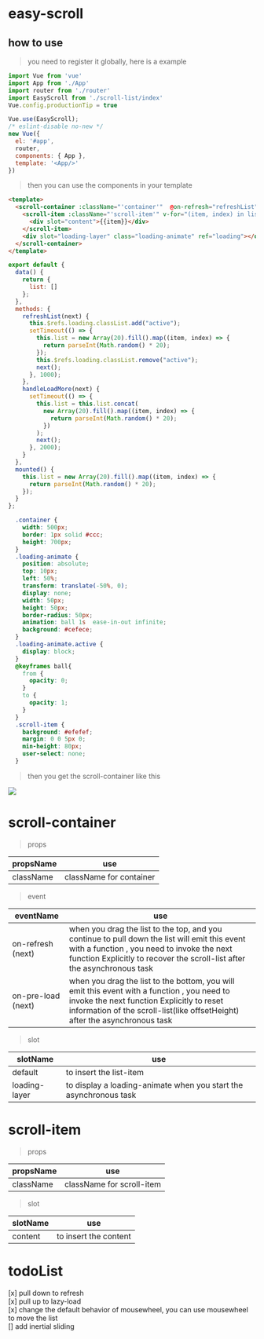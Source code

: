 # easy-scroll

## how to use
> you need to register it globally, here is a example

```javascript
import Vue from 'vue'
import App from './App'
import router from './router'
import EasyScroll from './scroll-list/index'
Vue.config.productionTip = true

Vue.use(EasyScroll);
/* eslint-disable no-new */
new Vue({
  el: '#app',
  router,
  components: { App },
  template: '<App/>'
})
```
> then you can use the components in your template 
```html
<template>
  <scroll-container :className="'container'"  @on-refresh="refreshList" @on-pre-load="handleLoadMore">
    <scroll-item :className="'scroll-item'" v-for="(item, index) in list" :key="index" >
      <div slot="content">{{item}}</div>
    </scroll-item>
    <div slot="loading-layer" class="loading-animate" ref="loading"></div>
  </scroll-container>
</template>
```

```javascript
export default {
  data() {
    return {
      list: []
    };
  },
  methods: {
    refreshList(next) {
      this.$refs.loading.classList.add("active");
      setTimeout(() => {
        this.list = new Array(20).fill().map((item, index) => {
          return parseInt(Math.random() * 20);
        });
        this.$refs.loading.classList.remove("active");
        next();
      }, 1000);
    },
    handleLoadMore(next) {
      setTimeout(() => {
        this.list = this.list.concat(
          new Array(20).fill().map((item, index) => {
            return parseInt(Math.random() * 20);
          })
        );
        next();
      }, 2000);
    }
  },
  mounted() {
    this.list = new Array(20).fill().map((item, index) => {
      return parseInt(Math.random() * 20);
    });
  }
};
```
```css
  .container {
    width: 500px;
    border: 1px solid #ccc;
    height: 700px;
  }
  .loading-animate {
    position: absolute;
    top: 10px;
    left: 50%;
    transform: translate(-50%, 0);
    display: none;
    width: 50px;
    height: 50px;
    border-radius: 50px;
    animation: ball 1s  ease-in-out infinite;
    background: #cefece;
  }
  .loading-animate.active {
    display: block;
  }
  @keyframes ball{
    from {
      opacity: 0;
    }
    to {
      opacity: 1;
    }
  }
  .scroll-item {
    background: #efefef;
    margin: 0 0 5px 0;
    min-height: 80px;
    user-select: none;
  }
```
> then you get the scroll-container like this   

![](http://ouck2t8ui.bkt.clouddn.com/scrollContainer.gif)

# scroll-container
> props

propsName | use
------------ | -------------
className | className for container


> event 

eventName | use
------------ | --------------------------------------------------------------------
on-refresh (next) | when you drag the list to the top, and you continue to pull down the list will emit this event with a function , you need to invoke the  next function Explicitly to recover the scroll-list after the asynchronous task
on-pre-load (next) | when you drag the list to the bottom, you will emit this event with a function , you need to invoke the  next function Explicitly to reset information of the scroll-list(like offsetHeight) after the asynchronous task
> slot

slotName | use
------------ | -------------
default | to insert the list-item
loading-layer | to display a loading-animate when you start the asynchronous task

# scroll-item

>props

propsName | use
------------ | -------------
className | className for scroll-item

> slot

slotName | use
------------ | -------------
content | to insert the content


# todoList
[x] pull down to refresh  
[x] pull up to lazy-load  
[x] change the default behavior of mousewheel, you can use mousewheel to move the list  
[] add inertial sliding




